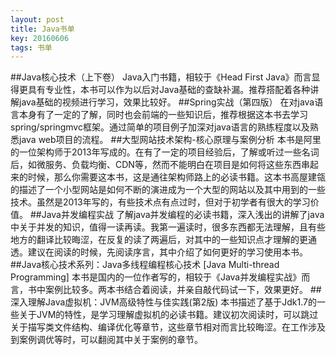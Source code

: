 ```yaml
---
layout: post
title: Java书单
key: 20160606
tags: 书单
---
```

##Java核心技术（上下卷）
Java入门书籍，相较于《Head First Java》而言显得更具有专业性，本书可以作为以后对Java基础的查缺补漏。推荐搭配着各种讲解java基础的视频进行学习，效果比较好。
##Spring实战（第四版）
在对java语言本身有了一定的了解，同时也会前端的一些知识后，推荐根据这本书去学习spring/springmvc框架。通过简单的项目例子加深对java语言的熟练程度以及熟悉java web项目的流程。
##大型网站技术架构-核心原理与案例分析
本书是阿里的一位架构师于2013年写成的。在有了一定的项目经验后，了解或听过一些名词后，如微服务、负载均衡、CDN等，然而不能明白在项目是如何将这些东西串起来的时候，那么你需要这本书，这是通往架构师路上的必读书籍。这本书高屋建瓴的描述了一个小型网站是如何不断的演进成为一个大型的网站以及其中用到的一些技术。虽然是2013年写的，有些技术点有点过时，但对于初学者有很大的学习价值。
##Java并发编程实战
了解java并发编程的必读书籍，深入浅出的讲解了java中关于并发的知识，值得一读再读。我第一遍读时，很多东西都无法理解，且有些地方的翻译比较晦涩，在反复的读了两遍后，对其中的一些知识点才理解的更通透。建议在阅读的时候，先阅读序言，其中介绍了如何更好的学习使用本书。
##Java核心技术系列：Java多线程编程核心技术 [Java Multi-thread Programming]
本书是国内的一位作者写的，相较于《Java并发编程实战》而言，书中案例比较多。两本书结合着阅读，并亲自敲代码试一下，效果更好。
##深入理解Java虚拟机：JVM高级特性与佳实践(第2版)
本书描述了基于Jdk1.7的一些关于JVM的特性，是学习理解虚拟机的必读书籍。建议初次阅读时，可以跳过关于描写类文件结构、编译优化等章节，这些章节相对而言比较晦涩。在工作涉及到案例调优等时，可以翻阅其中关于案例的章节。
##